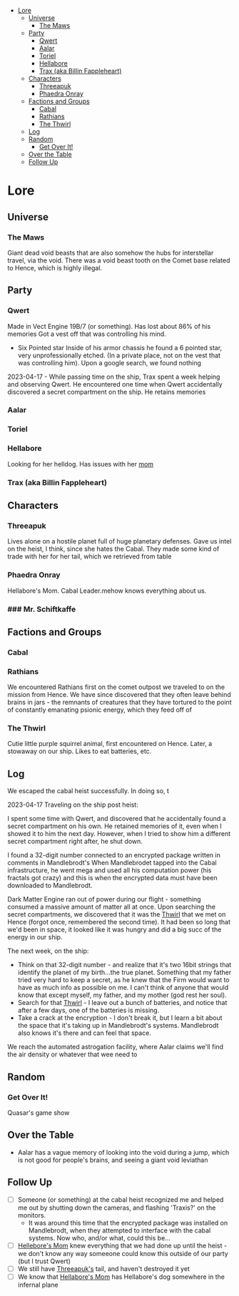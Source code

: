 <!-- vim-markdown-toc GFM -->

- [Lore](#lore)
  - [Universe](#universe)
    - [The Maws](#the-maws)
  - [Party](#party)
    - [Qwert](#qwert)
    - [Aalar](#aalar)
    - [Toriel](#toriel)
    - [Hellabore](#hellabore)
    - [Trax (aka Billin Fappleheart)](#trax-aka-billin-fappleheart)
  - [Characters](#characters)
    - [Threeapuk](#threeapuk)
    - [Phaedra Onray](#phaedra-onray)
  - [Factions and Groups](#factions-and-groups)
    - [Cabal](#cabal)
    - [Rathians](#rathians)
    - [The Thwirl](#the-thwirl)
  - [Log](#log)
  - [Random](#random)
    - [Get Over It!](#get-over-it)
  - [Over the Table](#over-the-table)
  - [Follow Up](#follow-up)

<!-- vim-markdown-toc -->

# Lore

## Universe

### The Maws

Giant dead void beasts that are also somehow the hubs for interstellar travel, via the void.
There was a void beast tooth on the Comet base related to Hence, which is highly illegal.

## Party

### Qwert

Made in Vect Engine 19B/7 (or something).
Has lost about 86% of his memories
Got a vest off that was controlling his mind.

- Six Pointed star
  Inside of his armor chassis he found a 6 pointed star, very unprofessionally etched. (In a private place, not on the vest that was controlling him).
  Upon a google search, we found nothing

2023-04-17 - While passing time on the ship, Trax spent a week helping and observing Qwert. He encountered one time when Qwert accidentally discovered a secret compartment on the ship. He retains memories

### Aalar

### Toriel

### Hellabore

Looking for her helldog. Has issues with her [mom](#phaedra-onray)

### Trax (aka Billin Fappleheart)

## Characters

### Threeapuk

Lives alone on a hostile planet full of huge planetary defenses. Gave us intel on the heist, I think, since she hates the Cabal. They made some kind of trade with her for her tail, which we retrieved from table

### Phaedra Onray

Hellabore's Mom. Cabal Leader.mehow knows everything about us.

<h3><span id="mr-schiftkaffe">### Mr. Schiftkaffe</span></h3>

## Factions and Groups

### Cabal

### Rathians

We encountered Rathians first on the comet outpost we traveled to on the mission from Hence. We have since discovered that they often leave behind brains in jars - the remnants of creatures that they have tortured to the point of constantly emanating psionic energy, which they feed off of

### The Thwirl

Cutie little purple squirrel animal, first encountered on Hence. Later, a stowaway on our ship. Likes to eat batteries, etc.

## Log

We escaped the cabal heist successfully. In doing so, t

2023-04-17
Traveling on the ship post heist:

I spent some time with Qwert, and discovered that he accidentally found a secret compartment on his own. He retained memories of it, even when I showed it to him the next day. However, when I tried to show him a different secret compartment right after, he shut down.

I found a 32-digit number connected to an encrypted package written in comments in Mandlebrodt's
When Mandlebrodet tapped into the Cabal infrastructure, he went mega and used all his computation power (his fractals got crazy) and this is when the encrypted data must have been downloaded to Mandlebrodt.

Dark Matter Engine ran out of power during our flight - something consumed a massive amount of matter all at once.
Upon searching the secret compartments, we discovered that it was the [Thwirl](#the-thwirl) that we met on Hence (forgot once, remembered the second time). It had been so long that we'd been in space, it looked like it was hungry and did a big succ of the energy in our ship.

The next week, on the ship:

- Think on that 32-digit number - and realize that it's two 16bit strings that identify the planet of my birth...the true planet. Something that my father tried very hard to keep a secret, as he knew that the Firm would want to have as much info as possible on me. I can't think of anyone that would know that except myself, my father, and my mother (god rest her soul).
- Search for that [Thwirl](#the-thwirl) - I leave out a bunch of batteries, and notice that after a few days, one of the batteries is missing.
- Take a crack at the encryption - I don't break it, but I learn a bit about the space that it's taking up in Mandlebrodt's systems. Mandlebrodt also knows it's there and can feel that space.

We reach the automated astrogation facility, where Aalar claims we'll find the air density or whatever that wee need to

## Random

### Get Over It!

Quasar's game show

## Over the Table

- Aalar has a vague memory of looking into the void during a jump, which is not good for people's brains, and seeing a giant void leviathan

## Follow Up

- [ ] Someone (or something) at the cabal heist recognized me and helped me out by shutting down the cameras, and flashing 'Traxis?' on the monitors.
  - It was around this time that the encrypted package was installed on Mandlebrodt, when they attempted to interface with the cabal systems. Now who, and/or what, could this be...
- [ ] [Hellebore's Mom](#phaedra-onray) knew everything that we had done up until the heist - we don't know any way someeone could know this outside of our party (but I trust Qwert)
- [ ] We still have [Threeapuk's](#threeapuk) tail, and haven't destroyed it yet
- [ ] We know that [Hellabore's Mom](#phaedra-onray) has Hellabore's dog somewhere in the infernal plane
